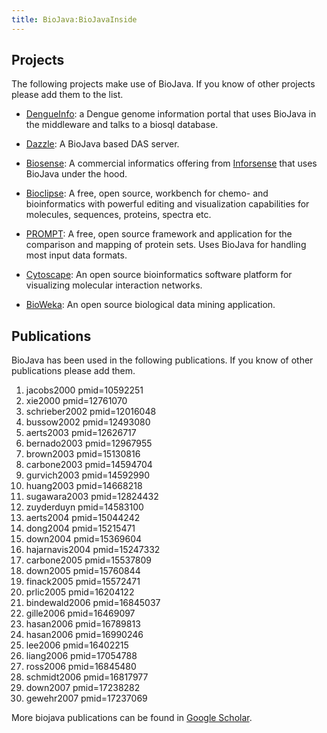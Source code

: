 ```yaml
---
title: BioJava:BioJavaInside
---
```


Projects
--------

The following projects make use of BioJava. If you know of other
projects please add them to the list.

-   [DengueInfo](http://www.dengueinfo.org/dengueinfo): a Dengue genome
    information portal that uses BioJava in the middleware and talks to
    a biosql database.

<!-- -->

-   [Dazzle](http://www.derkholm.net/thomas/dazzle): A BioJava based DAS
    server.

<!-- -->

-   [Biosense](http://www.inforsense.com/biosense.html): A commercial
    informatics offering from [Inforsense](http://www.inforsense.com/)
    that uses BioJava under the hood.

<!-- -->

-   [Bioclipse](http://www.bioclipse.net): A free, open source,
    workbench for chemo- and bioinformatics with powerful editing and
    visualization capabilities for molecules, sequences, proteins,
    spectra etc.

<!-- -->

-   [PROMPT](http://webclu.bio.wzw.tum.de/prompt): A free, open source
    framework and application for the comparison and mapping of protein
    sets. Uses BioJava for handling most input data formats.

<!-- -->

-   [Cytoscape](http://www.cytoscape.org): An open source bioinformatics
    software platform for visualizing molecular interaction networks.

<!-- -->

-   [BioWeka](http://www.bioweka.org): An open source biological data
    mining application.

Publications
------------

BioJava has been used in the following publications. If you know of
other publications please add them.

<biblio>

1.  jacobs2000 pmid=10592251
2.  xie2000 pmid=12761070
3.  schrieber2002 pmid=12016048
4.  bussow2002 pmid=12493080
5.  aerts2003 pmid=12626717
6.  bernado2003 pmid=12967955
7.  brown2003 pmid=15130816
8.  carbone2003 pmid=14594704
9.  gurvich2003 pmid=14592990
10. huang2003 pmid=14668218
11. sugawara2003 pmid=12824432
12. zuyderduyn pmid=14583100
13. aerts2004 pmid=15044242
14. dong2004 pmid=15215471
15. down2004 pmid=15369604
16. hajarnavis2004 pmid=15247332
17. carbone2005 pmid=15537809
18. down2005 pmid=15760844
19. finack2005 pmid=15572471
20. prlic2005 pmid=16204122
21. bindewald2006 pmid=16845037
22. gille2006 pmid=16469097
23. hasan2006 pmid=16789813
24. hasan2006 pmid=16990246
25. lee2006 pmid=16402215
26. liang2006 pmid=17054788
27. ross2006 pmid=16845480
28. schmidt2006 pmid=16817977
29. down2007 pmid=17238282
30. gewehr2007 pmid=17237069

</biblio>

More biojava publications can be found in [Google
Scholar](http://scholar.google.com/scholar?q=biojava).
